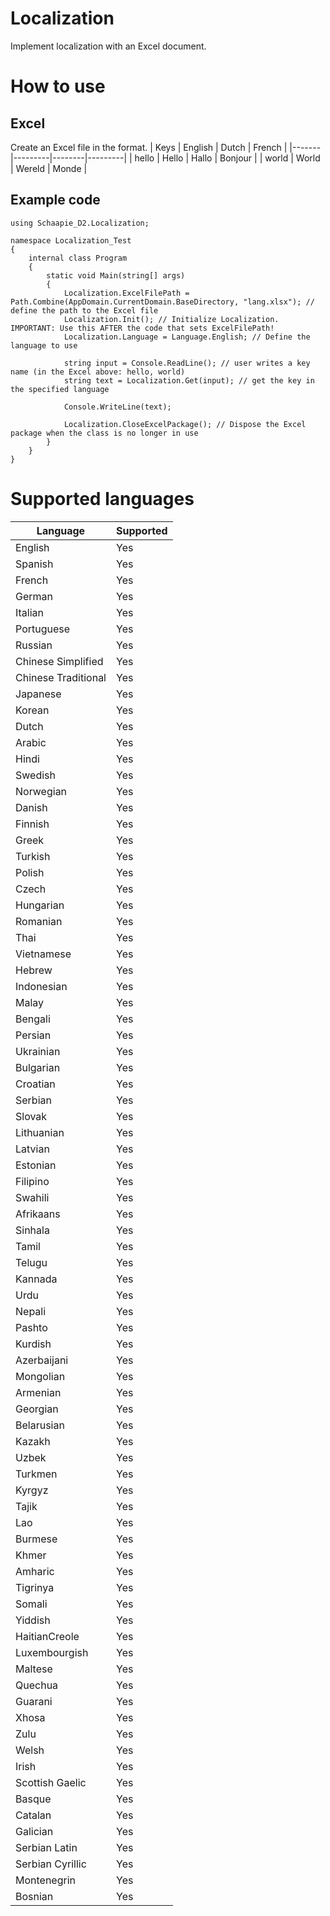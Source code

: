 # Localization
Implement localization with an Excel document.

# How to use

## Excel
Create an Excel file in the format.
| Keys  | English | Dutch  | French  |
|-------|---------|--------|---------|
| hello | Hello   | Hallo  | Bonjour |
| world | World   | Wereld | Monde   |

## Example code
```
using Schaapie_D2.Localization;

namespace Localization_Test
{
    internal class Program
    {
        static void Main(string[] args)
        {
            Localization.ExcelFilePath = Path.Combine(AppDomain.CurrentDomain.BaseDirectory, "lang.xlsx"); // define the path to the Excel file
            Localization.Init(); // Initialize Localization. IMPORTANT: Use this AFTER the code that sets ExcelFilePath!
            Localization.Language = Language.English; // Define the language to use

            string input = Console.ReadLine(); // user writes a key name (in the Excel above: hello, world)
            string text = Localization.Get(input); // get the key in the specified language

            Console.WriteLine(text);

            Localization.CloseExcelPackage(); // Dispose the Excel package when the class is no longer in use
        }
    }
}

```

# Supported languages
| Language | Supported |
|----------|-----------|
|English | Yes |
|Spanish | Yes |
|French | Yes |
|German | Yes |
|Italian | Yes |
|Portuguese | Yes |
|Russian | Yes |
|Chinese Simplified | Yes |
|Chinese Traditional | Yes |
|Japanese | Yes |
|Korean | Yes |
|Dutch | Yes |
|Arabic | Yes |
|Hindi | Yes |
|Swedish | Yes |
|Norwegian | Yes |
|Danish | Yes |
|Finnish | Yes |
|Greek | Yes |
|Turkish | Yes |
|Polish | Yes |
|Czech | Yes |
|Hungarian | Yes |
|Romanian | Yes |
|Thai | Yes |
|Vietnamese | Yes |
|Hebrew | Yes |
|Indonesian | Yes |
|Malay | Yes |
|Bengali | Yes |
|Persian | Yes |
|Ukrainian | Yes |
|Bulgarian | Yes |
|Croatian | Yes |
|Serbian | Yes |
|Slovak | Yes |
|Lithuanian | Yes |
|Latvian | Yes |
|Estonian | Yes |
|Filipino | Yes |
|Swahili | Yes |
|Afrikaans | Yes |
|Sinhala | Yes |
|Tamil | Yes |
|Telugu | Yes |
|Kannada | Yes |
|Urdu | Yes |
|Nepali | Yes |
|Pashto | Yes |
|Kurdish | Yes |
|Azerbaijani | Yes |
|Mongolian | Yes |
|Armenian | Yes |
|Georgian | Yes |
|Belarusian | Yes |
|Kazakh | Yes |
|Uzbek | Yes |
|Turkmen | Yes |
|Kyrgyz | Yes |
|Tajik | Yes |
|Lao | Yes |
|Burmese | Yes |
|Khmer | Yes |
|Amharic | Yes |
|Tigrinya | Yes |
|Somali | Yes |
|Yiddish | Yes |
|HaitianCreole | Yes |
|Luxembourgish | Yes |
|Maltese | Yes |
|Quechua | Yes |
|Guarani | Yes |
|Xhosa | Yes |
|Zulu | Yes |
|Welsh | Yes |
|Irish | Yes |
|Scottish Gaelic | Yes |
|Basque | Yes |
|Catalan | Yes |
|Galician | Yes |
|Serbian Latin | Yes |
|Serbian Cyrillic | Yes |
|Montenegrin | Yes |
|Bosnian | Yes |
